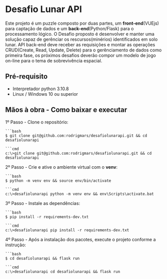 # Desafio Lunar API

Este projeto é um puzzle composto por duas partes, um **front-end**(VUEjs) para captação de dados e um **back-end**(Python/Flask) para o processamento lógico.
O Desafio proposto é desenvolver e manter uma solução capaz de gerênciar os rescursos(minérios) identificados em solo lunar.
API back-end deve receber as requisições e montar as operações CRUD(Create, Read, Update, Delete) para o gerênciamento de dados como primeira fase, os próximos desafios deverão compor um modelo de jogo on-line para o tema de sobrevivência espacial.

## Pré-requisito

* Interpretador python 3.10.8
* Linux / Windows 10 ou superior

## Mãos à obra - Como baixar e executar

1º Passo - Clone o repositório:

    ```bash
    $ git clone git@github.com:rodrigmars/desafiolunarapi.git && cd desafiolunarapi
    
    ```cmd
    c:\>git clone git@github.com:rodrigmars/desafiolunarapi.git && cd desafiolunarapi

2º Passo - Crie e ative o ambiente virtual com o **venv**:

    ```bash
    $ python -m venv env && source env/bin/activate
    
    ```cmd
    c:\>desafiolunarapi python -m venv env && env\Scripts\activate.bat

3º Passo - Instale as dependências:

    ```bash
    $ pip install -r requirements-dev.txt

    ```cmd
    c:\>desafiolunarapi pip install -r requirements-dev.txt

4º Passo - Após a instalação dos pacotes, execute o projeto conforme a instrução:

    ```bash
    $ cd desafiolunarapi && flask run

    ```cmd
    c:\>desafiolunarapi cd desafiolunarapi && flask run
